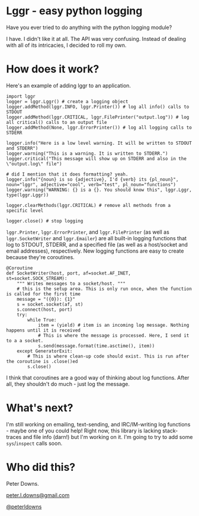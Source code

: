 # Lggr - easy python logging

Have you ever tried to do anything with the python logging module?

I have. I didn't like it at all. The API was very confusing. Instead of dealing with all of its intricacies, I decided to roll my own.

# How does it work?

Here's an example of adding lggr to an application.

	import lggr
	logger = lggr.Lggr() # create a logging object
	logger.addMethod(lggr.INFO, lggr.Printer()) # log all info() calls to STDOUT
	logger.addMethod(lggr.CRITICAL, lggr.FilePrinter("output.log")) # log all critical() calls to an output file
	logger.addMethod(None, lggr.ErrorPrinter()) # log all logging calls to STDERR

	logger.info("Here is a low level warning. It will be written to STDOUT and STDERR")
	logger.warning("This is a warning. It is written to STDERR.")
	logger.critical("This message will show up on STDERR and also in the \"output.log\" file")

	# did I mention that it does formatting? yeah.
	logger.info("{noun} is so {adjective}, I'd {verb} its {pl_noun}", noun="lggr", adjective="cool", verb="test", pl_noun="functions")
	logger.warning("WARNING: {} is a {}. You should know this", lggr.Lggr, type(lggr.Lggr))

	logger.clearMethods(lggr.CRITICAL) # remove all methods from a specific level

	logger.close() # stop logging

`lggr.Printer`, `lggr.ErrorPrinter`, and `lggr.FilePrinter` (as well as `lggr.SocketWriter` and `lggr.Emailer`) are all built-in logging functions that log to STDOUT, STDERR, and a specified file (as well as a host/socket and email addresses), respectively. New logging functions are easy to create because they're coroutines.

	@Coroutine
	def SocketWriter(host, port, af=socket.AF_INET, st=socket.SOCK_STREAM):
		""" Writes messages to a socket/host. """
		# this is the setup area. This is only run once, when the function is called for the first time
		message = "({0}): {1}"
		s = socket.socket(af, st)
		s.connect(host, port)
		try:
			while True:
				item = (yield) # item is an incoming log message. Nothing happens until it is received
				# This is where the message is processed. Here, I send it to a a socket.
				s.send(message.format(time.asctime(), item)) 
		except GeneratorExit:
			# This is where clean-up code should exist. This is run after the coroutine is .close()ed
			s.close()

I think that coroutines are a good way of thinking about log functions. After all, they shouldn't do much - just log the message.

# What's next?
I'm still working on emailing, text-sending, and IRC/IM-writing log functions - maybe one of you could help!
Right now, this library is lacking stack-traces and file info (darn!) but I'm working on it. I'm going to try to add some `sys`/`inspect` calls soon. 

# Who did this?
Peter Downs.

peter.l.downs@gmail.com

[@peterldowns](http://twitter.com/peterldowns)

